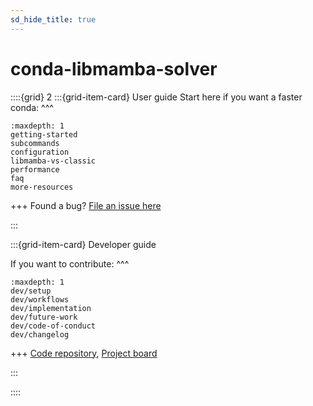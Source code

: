 ```yaml
---
sd_hide_title: true
---
```

# conda-libmamba-solver

::::{grid} 2
:::{grid-item-card} User guide
Start here if you want a faster conda:
^^^
```{toctree}
:maxdepth: 1
getting-started
subcommands
configuration
libmamba-vs-classic
performance
faq
more-resources
```
+++
Found a bug? [File an issue here](https://github.com/conda/conda-libmamba-solver/issues/new/choose)

:::

:::{grid-item-card} Developer guide

If you want to contribute:
^^^

```{toctree}
:maxdepth: 1
dev/setup
dev/workflows
dev/implementation
dev/future-work
dev/code-of-conduct
dev/changelog
```
+++
[Code repository](https://github.com/conda/conda-libmamba-solver), [Project board](https://github.com/orgs/conda/projects/15)

:::

::::
